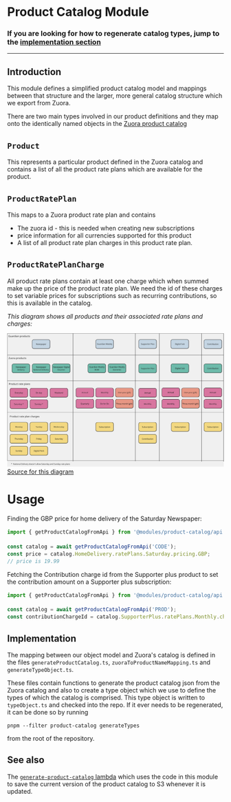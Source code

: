 # Product Catalog Module
### If you are looking for how to regenerate catalog types, jump to the [implementation section](#implementation)

---------------------------------
## Introduction
This module defines a simplified product catalog model and mappings between that structure and the larger, more general catalog structure which we export from Zuora.

There are two main types involved in our product definitions and they map onto the identically named objects in the [Zuora product catalog](https://knowledgecenter.zuora.com/Zuora_Billing/Build_products_and_prices/Basic_concepts_and_terms/AAA_Product_Catalog_Concepts)
## `Product`
This represents a particular product defined in the Zuora catalog and contains a list of all the product rate plans which are available for the product.

## `ProductRatePlan`
This maps to a Zuora product rate plan and contains
- The zuora id - this is needed when creating new subscriptions
- price information for all currencies supported for this product 
- A list of all product rate plan charges in this product rate plan.

## `ProductRatePlanCharge`
All product rate plans contain at least one charge which when summed make up the price of the product rate plan. We need the id of these charges to set variable prices for subscriptions such as recurring contributions, so this is available in the catalog. 

_This diagram shows all products and their associated rate plans and charges:_

![product-catalog.png](product-catalog.png)
[Source for this diagram](https://miro.com/app/board/uXjVN1GbMvs=/)
# Usage
Finding the GBP price for home delivery of the Saturday Newspaper:
```typescript
import { getProductCatalogFromApi } from '@modules/product-catalog/api';

const catalog = await getProductCatalogFromApi('CODE');
const price = catalog.HomeDelivery.ratePlans.Saturday.pricing.GBP;
// price is 19.99

```
Fetching the Contribution charge id from the Supporter plus product to set the contribution amount on a Supporter plus subscription: 
```typescript
import { getProductCatalogFromApi } from '@modules/product-catalog/api';

const catalog = await getProductCatalogFromApi('PROD');
const contributionChargeId = catalog.SupporterPlus.ratePlans.Monthly.charges.Contribution.id;
```
## Implementation
The mapping between our object model and Zuora's catalog is defined in the files `generateProductCatalog.ts`, `zuoraToProductNameMapping.ts` and `generateTypeObject.ts`.

These files contain functions to generate the product catalog json from the Zuora catalog and also to create a type object which we use to define the types of which the catalog is comprised. This type object is written to `typeObject.ts` and checked into the repo. If it ever needs to be regenerated, it can be done so by running 
```shell
pnpm --filter product-catalog generateTypes
```
from the root of the repository.

## See also
The [`generate-product-catalog` lambda](../../handlers/generate-product-catalog/README.md) which uses the code in this module to save the current version of the product catalog to S3 whenever it is updated.